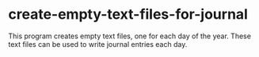 # create-empty-text-files-for-journal
This program creates empty text files, one for each day of the year. These text files can be used to write journal entries each day. 
